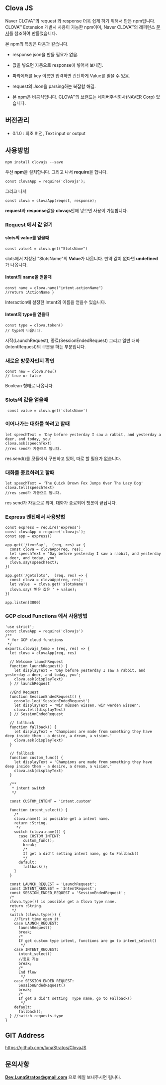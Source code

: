 

## Clova JS ##

Naver CLOVA™의 request 와 response 더욱 쉽게 하기 위해서 만든 npm입니다.
CLOVA™ Extension 개발시 사용이 가능한 npm이며, Naver CLOVA™의 레퍼런스 [문서](https://developers.Clova.co.kr/docs/)를 참조하여 만들었습니다.

본 npm의 특징은 다음과 같습니다.

* response json을 만들 필요가 없음.
* 값을 넣으면 자동으로 response에 넣어서 보내짐.
* 파라메터를 key 이름만 입력하면 간단하게 Value를 얻을 수 있음.
* request의 Json을 parsing하는 복잡함 해결.

* 본 npm은 비공식입니다. CLOVA™의 브랜드는 네이버주식회사(NAVER Corp) 있습니다.


## 버전관리 ##

* 0.1.0 : 최초 버전, Text input or output

## 사용방법 ##

    npm install clovajs --save

우선 **npm**을 설치합니다. 그리고 나서 **require**을 합니다.

    const clovaApp = require('clovajs');

그리고 나서

    const clova = clovaApp(reqest, response);

**request**와 **response**값을 **clovajs**안에 넣으면 사용이 가능합니다.

### Request 에서 값 얻기 ###

#### slots의 value를 얻을때 ###

	const value1 = clova.get("SlotsName")

slots에서 지정된 "SlotsName"의 **Value**가 나옵니다. 만약 값이 없다면 **undefined**가 나옵니다.

#### Intent의 name을 얻을때 ####

	const name = clova.name("intent.actionName")
	//return :ActionName }

Interaction에 설정한 Intent의 이름을 얻을수 있습니다.

#### Intent의 type을 얻을때 ####

	const type = clova.token()
	// type이 나옵니다.

시작(LaunchRequest), 종료(SessionEndedRequest) 그리고 일반 대화(IntentRequest)의 구분을 하는 부분입니다.

### 새로운 방문자인지 확인 ###

	const new = clova.new()
	// true or false

Boolean 형태로 나옵니다.

###  Slots의 값을 얻을때 ###

	 const value = clova.get('slotsName')

###  이어나가는 대화를 하려고 할때  ###

	let speechText = 'Day before yesterday I saw a rabbit, and yesterday a deer, and today, you'
	clova.ask(speechText)
	//res send가 자동으로 됩니다.

res.send()를 모듈에서 구현하고 있어, 따로 할 필요가 없습니다.

###   대화를 종료하려고 할때  ###

	let speechText = 'The Quick Brown Fox Jumps Over The Lazy Dog'
	clova.tell(speechText)
	//res send가 자동으로 됩니다.

res send가 자동으로 되며, 대화가 종료되어 챗봇이 끝납니다.

### Express 엔진에서 사용방법 ###



    const express = require('express')
    const clovaApp = require('clovajs');
    const app = express()

    app.get('/textSay',  (req, res) => {
      const clova = clovaApp(req, res);
      let speechText = 'Day before yesterday I saw a rabbit, and yesterday a deer, and today, you'
      clova.say(speechText);
    })

    app.get('/getslots',  (req, res) => {
      const clova = clovaApp(req, res);
      let value  = clova.get('slotsName')
      clova.say('받은 값은 ' + value);
    })

    app.listen(3000)

### GCP cloud Functions 에서 사용방법 ###

    'use strict';
    const clovaApp = require('clovajs')
    /**
     * for GCP cloud functions
     */
    exports.clovajs_temp = (req, res) => {
      let clova = clovaApp(req, res)

      // Welcome launchRequest
      function launchRequest() {
        let displayText = 'Day before yesterday I saw a rabbit, and yesterday a deer, and today, you';
        clova.ask(displayText)
      } // launchRequest

      //End Request
      function SessionEndedRequest() {
        console.log('SessionEndedRequest')
        let displayText = 'Wir müssen wissen, wir werden wissen';
        clova.tell(displayText)
      } // SessionEndedRequest

      // fallback
      function fallback() {
        let displayText = 'Champions are made from something they have deep inside them - a desire, a dream, a vision.'
        clova.ask(displayText)
      }

      // fallback
      function custom_func() {
        let displayText = 'Champions are made from something they have deep inside them - a desire, a dream, a vision.'
        clova.ask(displayText)
      }

      /**
       * intent switch
       */

      const CUSTOM_INTENT = 'intent.custom'

      function intent_select() {
        /*
        clova.name() is possible get a intent name.
        return :String.
         */
        switch (clova.name()) {
          case CUSTOM_INTENT:
            custom_func();
            break;
            /*
            If get a did't setting intent name, go to Fallback()
            */
          default:
            fallback();
        }
      }

      const LAUNCH_REQUEST = 'LaunchRequest';
      const INTENT_REQUEST = 'IntentRequest';
      const SESSION_ENDED_REQUEST = 'SessionEndedRequest';
      /*
      clova.type()) is possible get a Clova type name.
      return :String.
       */
      switch (clova.type()) {
        //First time open it
        case LAUNCH_REQUEST:
          launchRequest()
          break;
          /*
          If get custom type intent, functions are go to intent_select()
           */
        case INTENT_REQUEST:
          intent_select()
          //종료 기능
          break;
          /*
          End flow
           */
        case SESSION_ENDED_REQUEST:
          SessionEndedRequest()
          break;
          /*
          If get a did't setting  Type name, go to Fallback()
           */
        default:
          fallback();
      } //switch requests.type
    }

## GIT Address ##

https://github.com/lunaStratos/ClovaJS

## 문의사항 ##

**Dev.LunaStratos@gmail.com** 으로 메일 보내주시면 됩니다.
